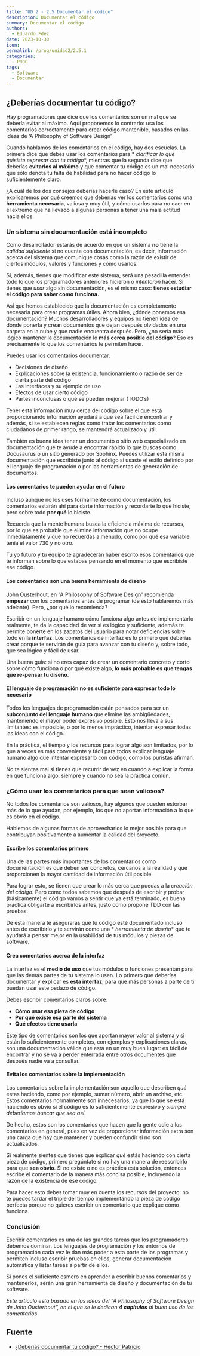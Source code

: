 ```yaml
---
title: "UD 2 - 2.5 Documentar el código"
description: Documentar el código
summary: Documentar el código
authors:
  - Eduardo Fdez
date: 2023-10-30
icon:
permalink: /prog/unidad2/2.5.1
categories:
  - PROG
tags:
  - Software
  - Documentar
---
```


## ¿Deberías documentar tu código?

Hay programadores que dice que los comentarios son un mal que se debería evitar al máximo. Aquí proponemos lo contrario:
usa los comentarios correctamente para crear código mantenible, basados en las ideas de ‘A Philosophy of Software
Design’

Cuando hablamos de los comentarios en el código, hay dos escuelas. La primera dice que debes usar los comentarios para *
*clarificar lo que quisiste expresar con tu código**, mientras que la segunda dice que deberías **evitarlos al máximo**
y que comentar tu código es un mal necesario que sólo denota tu falta de habilidad para no hacer código lo
suficientemente claro.

¿A cuál de los dos consejos deberías hacerle caso? En este artículo explicaremos por qué creemos que deberías ver los
comentarios como una **herramienta necesaria**, valiosa y muy útil, y cómo usarlos para no caer en el extremo que ha
llevado a algunas personas a tener una mala actitud hacia ellos.

### Un sistema sin documentación está incompleto

Como desarrollador estarás de acuerdo en que un sistema **no** tiene la *calidad suficiente* si no cuenta con
documentación, es decir, información acerca del sistema que comunique cosas como la razón de existir de ciertos módulos,
valores y funciones y cómo usarlos.

Si, además, tienes que modificar este sistema, será una pesadilla entender todo lo que los programadores anteriores
hicieron o *intentaron* hacer. Si tienes que *usar* algo sin documentación, es el mismo caso: **tienes estudiar el
código para saber como funciona.**

Así que hemos establecido que la documentación es completamente necesaria para crear programas útiles. Ahora bien,
¿dónde ponemos esa documentación? Muchos desarrolladores y equipos no tienen idea de dónde ponerla y crean documentos
que dejan después olvidados en una carpeta en la nube y que nadie encuentra después. Pero, ¿no sería más lógico mantener
la documentación lo **más cerca posible del código**? Eso es precisamente lo que los comentarios te permiten hacer.

Puedes usar los comentarios documentar:

* Decisiones de diseño
* Explicaciones sobre la existencia, funcionamiento o razón de ser de cierta parte del código
* Las interfaces y su ejemplo de uso
* Efectos de usar cierto código
* Partes inconclusas o que se pueden mejorar (TODO’s)

Tener esta información muy cerca del código sobre el que está proporcionando información ayudará a que sea fácil de
encontrar y además, si se establecen reglas como tratar los comentarios como ciudadanos de primer rango, se mantendrá
actualizado y útil.

También es buena idea tener un documento o sitio web especializado en documentación que te ayude a encontrar rápido lo
que buscas como Docusaurus o un sitio generado por Sophinx. Puedes utilizar esta misma documentación que escribiste
junto al código si usaste el estilo definido por el lenguaje de programación o por las herramientas de generación de
documentos.

#### Los comentarios te pueden ayudar en el futuro

Incluso aunque no los uses formalmente como documentación, los comentarios estarán ahí para darte información y
recordarte lo que hiciste, pero sobre todo **por qué** lo hiciste.

Recuerda que la mente humana busca la eficiencia máxima de recursos, por lo que es probable que elimine información que
no ocupe inmediatamente y que no recuerdas a menudo, como por qué esa variable tenía el valor 730 y no otro.

Tu yo futuro y tu equipo te agradecerán haber escrito esos comentarios que te informan sobre lo que estabas pensando en
el momento que escribiste ese código.

#### Los comentarios son una buena herramienta de diseño

John Ousterhout, en “A Philosophy of Software Design” recomienda **empezar** con los comentarios antes de programar (de
esto hablaremos más adelante). Pero, ¿por qué lo recomienda?

Escribir en un lenguaje humano cómo funciona algo antes de implementarlo realmente, te da la capacidad de ver si es
lógico y suficiente, además te permite ponerte en los zapatos del usuario para notar deficiencias sobre todo en **la
interfaz**. Los comentarios de interfaz es lo primero que deberías crear porque te servirán de guía para avanzar con tu
diseño y, sobre todo, que sea lógico y fácil de usar.

Una buena guía: si no eres capaz de crear un comentario concreto y corto sobre cómo funciona o por qué existe algo, **lo
más probable es que tengas que re-pensar tu diseño**.

#### El lenguaje de programación no es suficiente para expresar todo lo necesario

Todos los lenguajes de programación están pensados para ser un **subconjunto del lenguaje humano** que elimine las
ambigüedades, manteniendo el mayor poder expresivo posible. Esto nos lleva a sus limitantes: es imposible, o por lo
menos impráctico, intentar expresar todas las ideas con el código.

En la práctica, el tiempo y los recursos para lograr algo son limitados, por lo que a veces es más conveniente y fácil
para todos explicar lenguaje humano algo que intentar expresarlo con código, como los puristas afirman.

No te sientas mal si tienes que recurrir de vez en cuando a explicar la forma en que funciona algo, siempre y cuando no
sea la práctica común.

### ¿Cómo usar los comentarios para que sean valiosos?

No todos los comentarios son valiosos, hay algunos que pueden estorbar más de lo que ayudan, por ejemplo, los que no
aportan información a lo que es obvio en el código.

Hablemos de algunas formas de aprovecharlos lo mejor posible para que contribuyan positivamente a aumentar la calidad
del proyecto.

#### Escribe los comentarios primero

Una de las partes más importantes de los comentarios como documentación es que deben ser concretos, cercanos a la
realidad y que proporcionen la mayor cantidad de información útil posible.

Para lograr esto, se tienen que crear lo más cerca que puedas a la *creación del código*. Pero como todos sabemos que
después de escribir y probar (básicamente) el código vamos a sentir que ya está terminado, es buena práctica obligarte a
escribirlos antes, justo como propone TDD con las pruebas.

De esta manera te asegurarás que tu código esté documentado incluso antes de escribirlo y te servirán como una *
*herramienta de diseño** que te ayudará a pensar mejor en la usabilidad de tus módulos y piezas de software.

#### Crea comentarios acerca de la interfaz

La interfaz es el **medio de uso** que tus módulos o funciones presentan para que las demás partes de tu sistema lo
usen. Lo primero que deberías documentar y explicar es **esta interfaz**, para que más personas a parte de ti puedan
usar este pedazo de código.

Debes escribir comentarios claros sobre:

* **Cómo usar esa pieza de código**
* **Por qué existe esa parte del sistema**
* **Qué efectos tiene usarla**

Este tipo de comentarios son los que aportan mayor valor al sistema y si están lo suficientemente completos, con
ejemplos y explicaciones claras, son una documentación válida que está en un muy buen lugar: es fácil de encontrar y no
se va a perder enterrada entre otros documentes que después nadie va a consultar.

#### Evita los comentarios sobre la implementación

Los comentarios sobre la implementación son aquello que describen *qué* estas haciendo, como por ejemplo, sumar número,
abrir un archivo, etc. Estos comentarios normalmente son innecesarios, ya que lo que se está haciendo es obvio si el
código es lo suficientemente expresivo y *siempre deberíamos buscar que sea así*.

De hecho, estos son los comentarios que hacen que la gente odie a los comentarios en general, pues en vez de
proporcionar información extra son una carga que hay que mantener y pueden confundir si no son actualizados.

Si realmente sientes que tienes que explicar *qué* estás haciendo con cierta pieza de código, primero pregúntate si no
hay una manera de reescribirlo para que **sea obvio**. Si no existe o no es práctica esta solución, entonces escribe el
comentario de la manera más concisa posible, incluyendo la razón de la existencia de ese código.

Para hacer esto debes tomar muy en cuenta los recursos del proyecto: no te puedes tardar el triple del tiempo
implementando la pieza de código perfecta porque no quieres escribir un comentario que explique cómo funciona.

### Conclusión

Escribir comentarios es una de las grandes tareas que los programadores debemos dominar. Los lenguajes de programación y
los entornos de programación cada vez le dan más poder a esta parte de los programas y permiten incluso escribir pruebas
en ellos, generar documentación automática y listar tareas a partir de ellos.

Si pones el suficiente esmero en aprender a escribir buenos comentarios y mantenerlos, serán una gran herramienta de
diseño y documentación de tu software.

*Este artículo está basado en las ideas del “A Philosophy of Software Design de John Ousterhout”, en el que se le
dedican **4 capítulos** al buen uso de los comentarios*.

## Fuente

* [¿Deberías documentar tu código? - Héctor Patricio](https://blog.thedojo.mx/2020/12/30/deberias-comentar-tu-codigo.html)
